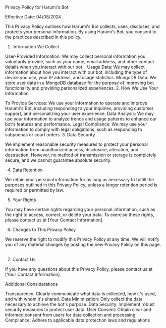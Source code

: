 Privacy Policy for Harumi's Bot

Effective Date: 04/08/2024

This Privacy Policy outlines how Harumi's Bot collects, uses, discloses, and protects your personal information. By using Harumi's Bot, you consent to the practices described in this policy.

1. Information We Collect

User-Provided Information: We may collect personal information you voluntarily provide, such as your name, email address, and other contact details when you interact with our bot.   
Usage Data: We may collect information about how you interact with our bot, including the type of device you use, your IP address, and usage statistics.
MongoDB Data: We store user data in a MongoDB database for the purpose of improving bot functionality and providing personalized experiences.
2. How We Use Your Information

To Provide Services: We use your information to operate and improve Harumi's Bot, including responding to your inquiries, providing customer support, and personalizing your user experience.
Data Analysis: We may use your information to analyze trends and usage patterns to enhance our bot's features and performance.
Legal Compliance: We may use your information to comply with legal obligations, such as responding to subpoenas or court orders.
3. Data Security

 We implement reasonable security measures to protect your personal information from unauthorized access, disclosure, alteration, and destruction. However, no method of transmission or storage is completely secure, and we cannot guarantee absolute security.   

 4. Data Retention

 We retain your personal information for as long as necessary to fulfill the purposes outlined in this Privacy Policy, unless a longer retention period is required or permitted by law.   

5. Your Rights

You may have certain rights regarding your personal information, such as the right to access, correct, or delete your data. To exercise these rights, please contact us at [Your Contact Information].   

 6. Changes to This Privacy Policy

 We reserve the right to modify this Privacy Policy at any time. We will notify you of any material changes by posting the new Privacy Policy on this page.   

 7. Contact Us

 If you have any questions about this Privacy Policy, please contact us at [Your Contact Information].   

Additional Considerations

Transparency: Clearly communicate what data is collected, how it's used, and with whom it's shared.
Data Minimization: Only collect the data necessary to achieve the bot's purpose.
Data Security: Implement robust security measures to protect user data.
User Consent: Obtain clear and informed consent from users for data collection and processing.
Compliance: Adhere to applicable data protection laws and regulations
